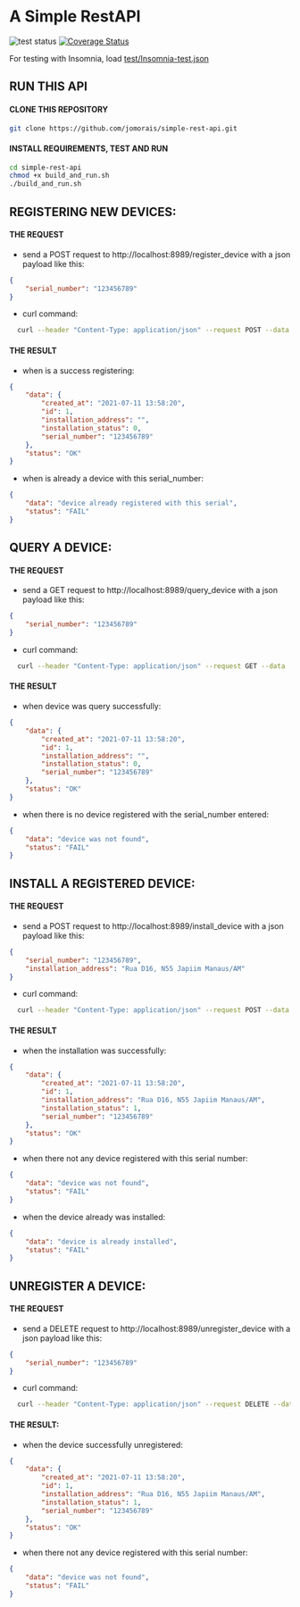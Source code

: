 # A Simple RestAPI

![test status](https://github.com/jomorais/simple-rest-api/actions/workflows/simple-rest-api-app.yml/badge.svg)
[![Coverage Status](https://coveralls.io/repos/github/jomorais/simple-rest-api/badge.svg)](https://coveralls.io/github/jomorais/simple-rest-api?branch=main) 


For testing with Insomnia, load [test/Insomnia-test.json](https://raw.githubusercontent.com/jomorais/simple-rest-api/7963b13a9aa7939ca38d4ba7ea4d44dd5f1b1e84/test/Insomnia-test.json)

## RUN THIS API
#### CLONE THIS REPOSITORY

```bash
git clone https://github.com/jomorais/simple-rest-api.git
```

#### INSTALL REQUIREMENTS, TEST AND RUN
```bash
cd simple-rest-api
chmod +x build_and_run.sh
./build_and_run.sh
```

## REGISTERING NEW DEVICES:
#### THE REQUEST
- send a POST request to http://localhost:8989/register_device with a json payload like this:

```json
{
    "serial_number": "123456789"
}
```

- curl command:

```bash
  curl --header "Content-Type: application/json" --request POST --data '{"serial_number": "123456789"}' http://localhost:8989/register_device
```
  
#### THE RESULT
- when is a success registering:
```json
{
    "data": {
        "created_at": "2021-07-11 13:58:20",
        "id": 1,
        "installation_address": "",
        "installation_status": 0,
        "serial_number": "123456789"
    },
    "status": "OK"
}
```
      
- when is already a device with this serial_number:
  
```json
{
    "data": "device already registered with this serial",
    "status": "FAIL"
}
```
  
## QUERY A DEVICE:
#### THE REQUEST
- send a GET request to http://localhost:8989/query_device with a json payload like this: 
    
```json
{
    "serial_number": "123456789"
}
```
  
- curl command:

```bash
  curl --header "Content-Type: application/json" --request GET --data '{"serial_number": "123456789"}' http://localhost:8989/query_device
```
  
#### THE RESULT
- when device was query successfully:

```json
{
    "data": {
        "created_at": "2021-07-11 13:58:20",
        "id": 1,
        "installation_address": "",
        "installation_status": 0,
        "serial_number": "123456789"
    },
    "status": "OK"
}
```
    
- when there is no device registered with the serial_number entered:

```json
{
    "data": "device was not found",
    "status": "FAIL"
}
```

## INSTALL A REGISTERED DEVICE:
#### THE REQUEST

- send a POST request to http://localhost:8989/install_device with a json payload like this:
    
```json
{
    "serial_number": "123456789",
    "installation_address": "Rua D16, N55 Japiim Manaus/AM"
}
```
  
- curl command:
  
```bash
  curl --header "Content-Type: application/json" --request POST --data '{"serial_number": "123456789", "installation_address": "Rua D16, N55 Japiim Manaus/AM"}' http://localhost:8989/install_device
```
  
#### THE RESULT
- when the installation was successfully:
```json
{
    "data": {
        "created_at": "2021-07-11 13:58:20",
        "id": 1,
        "installation_address": "Rua D16, N55 Japiim Manaus/AM",
        "installation_status": 1,
        "serial_number": "123456789"
    },
    "status": "OK"
}
```
    
- when there not any device registered with this serial number:

```json
{
    "data": "device was not found",
    "status": "FAIL"
}
```
  
- when the device already was installed:
```json
{
    "data": "device is already installed",
    "status": "FAIL"
}
```
  
  
## UNREGISTER A DEVICE:
#### THE REQUEST
- send a DELETE request to http://localhost:8989/unregister_device with a json payload like this:
```json
{
    "serial_number": "123456789"
}
```
  
- curl command:
```bash
  curl --header "Content-Type: application/json" --request DELETE --data '{"serial_number": "123456789"}' http://localhost:8989/unregister_device
```
  
#### THE RESULT:
- when the device successfully unregistered:

```json
{
    "data": {
        "created_at": "2021-07-11 13:58:20",
        "id": 1,
        "installation_address": "Rua D16, N55 Japiim Manaus/AM",
        "installation_status": 1,
        "serial_number": "123456789"
    },
    "status": "OK"
}
```
  
- when there not any device registered with this serial number:

```json
{
    "data": "device was not found",
    "status": "FAIL"
}
```
